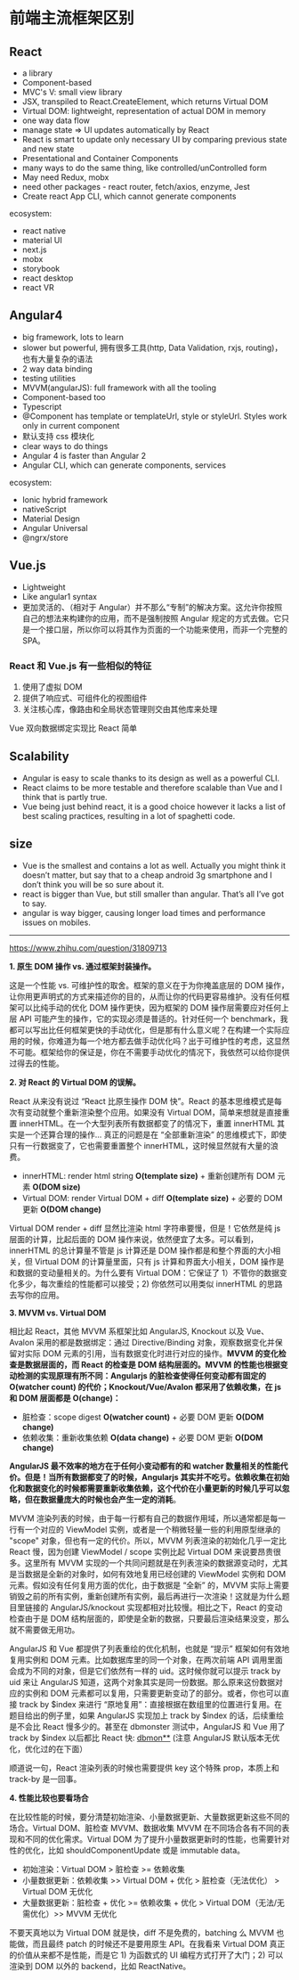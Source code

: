 # 前端主流框架区别

## React

- a library
- Component-based
- MVC's V: small view library
- JSX, transpiled to React.CreateElement, which returns Virtual DOM
- Virtual DOM: lightweight, representation of actual DOM in memory
- one way data flow
- manage state => UI updates automatically by React
- React is smart to update only necessary UI by comparing previous state and new state
- Presentational and Container Components
- many ways to do the same thing, like controlled/unControlled form
- May need Redux, mobx
- need other packages - react router, fetch/axios, enzyme, Jest
- Create react App CLI, which cannot generate components

ecosystem:

- react native
- material UI
- next.js
- mobx
- storybook
- react desktop
- react VR

## Angular4

- big framework, lots to learn
- slower but powerful, 拥有很多工具(http, Data Validation, rxjs, routing)，也有大量复杂的语法
- 2 way data binding
- testing utilities
- MVVM(angularJS): full framework with all the tooling
- Component-based too
- Typescript
- @Component has template or templateUrl, style or styleUrl. Styles work only in current component
- 默认支持 css 模块化
- clear ways to do things
- Angular 4 is faster than Angular 2
- Angular CLI, which can generate components, services

ecosystem:

- Ionic hybrid framework
- nativeScript
- Material Design
- Angular Universal
- @ngrx/store

## Vue.js

- Lightweight
- Like angular1 syntax
- 更加灵活的、（相对于 Angular）并不那么“专制”的解决方案。这允许你按照自己的想法来构建你的应用，而不是强制按照 Angular 规定的方式去做。它只是一个接口层，所以你可以将其作为页面的一个功能来使用，而非一个完整的 SPA。

### React 和 Vue.js 有一些相似的特征

1.  使用了虚拟 DOM
1.  提供了响应式、可组件化的视图组件
1.  关注核心库，像路由和全局状态管理则交由其他库来处理

Vue 双向数据绑定实现比 React 简单

## Scalability

- Angular is easy to scale thanks to its design as well as a powerful CLI.
- React claims to be more testable and therefore scalable than Vue and I think that is partly true.
- Vue being just behind react, it is a good choice however it lacks a list of best scaling practices, resulting in a lot of spaghetti code.

## size

- Vue is the smallest and contains a lot as well. Actually you might think it doesn’t matter, but say that to a cheap android 3g smartphone and I don’t think you will be so sure about it.
- react is bigger than Vue, but still smaller than angular. That’s all I’ve got to say.
- angular is way bigger, causing longer load times and performance issues on mobiles.

---

<https://www.zhihu.com/question/31809713>

**1. 原生 DOM 操作 vs. 通过框架封装操作。**

这是一个性能 vs. 可维护性的取舍。框架的意义在于为你掩盖底层的 DOM 操作，让你用更声明式的方式来描述你的目的，从而让你的代码更容易维护。没有任何框架可以比纯手动的优化 DOM 操作更快，因为框架的 DOM 操作层需要应对任何上层 API 可能产生的操作，它的实现必须是普适的。针对任何一个 benchmark，我都可以写出比任何框架更快的手动优化，但是那有什么意义呢？在构建一个实际应用的时候，你难道为每一个地方都去做手动优化吗？出于可维护性的考虑，这显然不可能。框架给你的保证是，你在不需要手动优化的情况下，我依然可以给你提供过得去的性能。

**2. 对 React 的 Virtual DOM 的误解。**

React 从来没有说过 “React 比原生操作 DOM 快”。React 的基本思维模式是每次有变动就整个重新渲染整个应用。如果没有 Virtual DOM，简单来想就是直接重置 innerHTML。在一个大型列表所有数据都变了的情况下，重置 innerHTML 其实是一个还算合理的操作... 真正的问题是在 “全部重新渲染” 的思维模式下，即使只有一行数据变了，它也需要重置整个 innerHTML，这时候显然就有大量的浪费。

- innerHTML: render html string **O(template size)** + 重新创建所有 DOM 元素 **O(DOM size)**
- Virtual DOM: render Virtual DOM + diff **O(template size)** + 必要的 DOM 更新 **O(DOM change)**

Virtual DOM render + diff 显然比渲染 html 字符串要慢，但是！它依然是纯 js 层面的计算，比起后面的 DOM 操作来说，依然便宜了太多。可以看到，innerHTML 的总计算量不管是 js 计算还是 DOM 操作都是和整个界面的大小相关，但 Virtual DOM 的计算量里面，只有 js 计算和界面大小相关，DOM 操作是和数据的变动量相关的。为什么要有 Virtual DOM：它保证了 1）不管你的数据变化多少，每次重绘的性能都可以接受；2) 你依然可以用类似 innerHTML 的思路去写你的应用。

**3. MVVM vs. Virtual DOM**

相比起 React，其他 MVVM 系框架比如 AngularJS, Knockout 以及 Vue、Avalon 采用的都是数据绑定：通过 Directive/Binding 对象，观察数据变化并保留对实际 DOM 元素的引用，当有数据变化时进行对应的操作。**MVVM 的变化检查是数据层面的，而 React 的检查是 DOM 结构层面的。MVVM 的性能也根据变动检测的实现原理有所不同：Angularjs 的脏检查使得任何变动都有固定的 O(watcher count) 的代价；Knockout/Vue/Avalon 都采用了依赖收集，在 js 和 DOM 层面都是 O(change)：**

- 脏检查：scope digest **O(watcher count)** + 必要 DOM 更新 **O(DOM change)**
- 依赖收集：重新收集依赖 **O(data change)** + 必要 DOM 更新 **O(DOM change)**

**AngularJS 最不效率的地方在于任何小变动都有的和 watcher 数量相关的性能代价。但是！当所有数据都变了的时候，Angularjs 其实并不吃亏。依赖收集在初始化和数据变化的时候都需要重新收集依赖，这个代价在小量更新的时候几乎可以忽略，但在数据量庞大的时候也会产生一定的消耗**。

MVVM 渲染列表的时候，由于每一行都有自己的数据作用域，所以通常都是每一行有一个对应的 ViewModel 实例，或者是一个稍微轻量一些的利用原型继承的 "scope" 对象，但也有一定的代价。所以，MVVM 列表渲染的初始化几乎一定比 React 慢，因为创建 ViewModel / scope 实例比起 Virtual DOM 来说要昂贵很多。这里所有 MVVM 实现的一个共同问题就是在列表渲染的数据源变动时，尤其是当数据是全新的对象时，如何有效地复用已经创建的 ViewModel 实例和 DOM 元素。假如没有任何复用方面的优化，由于数据是 “全新” 的，MVVM 实际上需要销毁之前的所有实例，重新创建所有实例，最后再进行一次渲染！这就是为什么题目里链接的 AngularJS/knockout 实现都相对比较慢。相比之下，React 的变动检查由于是 DOM 结构层面的，即使是全新的数据，只要最后渲染结果没变，那么就不需要做无用功。

AngularJS 和 Vue 都提供了列表重绘的优化机制，也就是 “提示” 框架如何有效地复用实例和 DOM 元素。比如数据库里的同一个对象，在两次前端 API 调用里面会成为不同的对象，但是它们依然有一样的 uid。这时候你就可以提示 track by uid 来让 AngularJS 知道，这两个对象其实是同一份数据。那么原来这份数据对应的实例和 DOM 元素都可以复用，只需要更新变动了的部分。或者，你也可以直接 track by $index 来进行 “原地复用”：直接根据在数组里的位置进行复用。在题目给出的例子里，如果 AngularJS 实现加上 track by $index 的话，后续重绘是不会比 React 慢多少的。甚至在 dbmonster 测试中，AngularJS 和 Vue 用了 track by \$index 以后都比 React 快: [dbmon\*\*](https://link.zhihu.com/?target=http%3A//vuejs.github.io/js-repaint-perfs/) (注意 AngularJS 默认版本无优化，优化过的在下面）

顺道说一句，React 渲染列表的时候也需要提供 key 这个特殊 prop，本质上和 track-by 是一回事。

**4. 性能比较也要看场合**

在比较性能的时候，要分清楚初始渲染、小量数据更新、大量数据更新这些不同的场合。Virtual DOM、脏检查 MVVM、数据收集 MVVM 在不同场合各有不同的表现和不同的优化需求。Virtual DOM 为了提升小量数据更新时的性能，也需要针对性的优化，比如 shouldComponentUpdate 或是 immutable data。

- 初始渲染：Virtual DOM > 脏检查 >= 依赖收集
- 小量数据更新：依赖收集 >> Virtual DOM + 优化 > 脏检查（无法优化） > Virtual DOM 无优化
- 大量数据更新：脏检查 + 优化 >= 依赖收集 + 优化 > Virtual DOM（无法/无需优化）>> MVVM 无优化

不要天真地以为 Virtual DOM 就是快，diff 不是免费的，batching 么 MVVM 也能做，而且最终 patch 的时候还不是要用原生 API。在我看来 Virtual DOM 真正的价值从来都不是性能，而是它 1) 为函数式的 UI 编程方式打开了大门；2) 可以渲染到 DOM 以外的 backend，比如 ReactNative。
